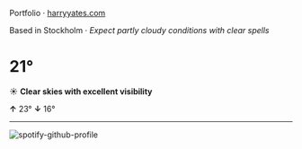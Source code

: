 Portfolio · [harryyates.com](https://harryyates.com)

<!-- WEATHER_START -->
Based in Stockholm · *Expect partly cloudy conditions with clear spells*

# 21°
☀️ **Clear skies with excellent visibility**

**↑** 23° **↓** 16°

---
<!-- WEATHER_END -->

<p align="left">
  <a>
    <img src="https://spotify-github-profile.kittinanx.com/api/view?uid=bigbello&cover_image=true&theme=natemoo-re&show_offline=true&background_color=121212&interchange=false&bar_color=53b14f&bar_color_cover=false" alt="spotify-github-profile">
  </a>
</p>